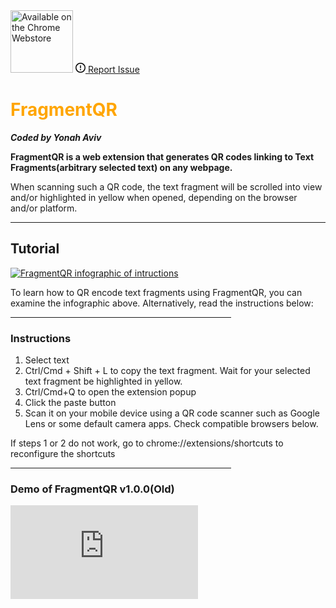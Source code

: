 
 <meta name="google-site-verification" content="Ay7DuHomj_FffCIPkk06PMst9-V1kwZij44bLz5SeuI" />

   <!-- Global site tag (gtag.js) - Google Analytics -->
   <script async src="https://www.googletagmanager.com/gtag/js?id=UA-178685535-2"></script>
   <script>
     window.dataLayer = window.dataLayer || [];
     function gtag(){dataLayer.push(arguments);}
     gtag('js', new Date());   </script>
 <section id="downloads">
            
   <a href=" https://bit.ly/GetFragmentedQR" class="btn" title="Get it on the Chrome Web Store" padding="0">
   <img src="https://developer.chrome.com/webstore/images/ChromeWebStore_Badge_v2_496x150.png" width="100px" alt="Available on the Chrome Webstore"></a>
  <a class="btn" href="https://github.com/y330/FragmentQR/issues" rel="noopener" target="_blank" aria-label="Issue y330/FragmentQR on GitHub" title="Report an issue in FragmentQR"><svg viewBox="0 0 16 16" width="16" height="16" class="octicon octicon-issue-opened" aria-hidden="true"><path fill-rule="evenodd" d="M8 1.5a6.5 6.5 0 100 13 6.5 6.5 0 000-13zM0 8a8 8 0 1116 0A8 8 0 010 8zm9 3a1 1 0 11-2 0 1 1 0 012 0zm-.25-6.25a.75.75 0 00-1.5 0v3.5a.75.75 0 001.5 0v-3.5z"></path></svg><span> Report Issue</span></a>
 </section>
<style>h1{color: orange;}</style>

# FragmentQR



<em><b>Coded by Yonah Aviv</b></em>





**FragmentQR is a web extension that generates QR codes linking to Text Fragments(arbitrary selected text) on any webpage.**


<p> When scanning such a QR code, the text fragment will be scrolled into view and/or highlighted in yellow when opened, depending on the browser and/or platform.
 
<hr>

##  Tutorial

<a href="https://bit.ly/GetFragmentedQR" title="View this as a sideshow on the Chrome Web Store"><img src="https://lh3.googleusercontent.com/pw/ACtC-3f7FGuESSm9z3SPDAbhQHSr3YYL03r1gGBeSWYqbG8NyXxtg3gMWO4dbrM8yuhsMsCuf_JLqLSUWfSSodKzYR8mg6FkX5PmxXgfG8iPANMsQpsiE6GTlWFIRsHIZqi2ZBX0btMnBlUltWArYFdlTrhbhQ=w1210-h448-no?authuser=0" width="fit-content" alt="FragmentQR infographic of intructions"/></a>

To learn how to QR encode text fragments using FragmentQR, you can examine the infographic above. Alternatively, read the instructions below:
 <hr style="width:70%; align: middle;">

### Instructions

 <ol>
  <li>Select text</li>
  <li>Ctrl/Cmd + Shift + L to copy the text fragment. Wait for your selected text fragment be highlighted in yellow.</li>
  <li>Ctrl/Cmd+Q to open the extension popup</li>
  <li>Click the paste button</li>
  <li>Scan it on your mobile device using a QR code scanner such as Google Lens or some default camera apps. Check compatible browsers below.</li>
 </ol>
 If steps 1 or 2 do not work, go to chrome://extensions/shortcuts to reconfigure the shortcuts<p>
 <hr width="70%">
 
<h3>Demo of FragmentQR v1.0.0(Old)</h3>
<iframe id="ytplayer" type="text/html" width="fit-content" height="fit-content" load="lazy"src="https://www.youtube.com/embed/10U6ycpN3CQ?fs=0&modestbranding=1&playsinline=1&color=white&iv_load_policy=3"
frameborder="0" allowfullscreen>

[
![](https://lh3.googleusercontent.com/pw/ACtC-3cera_XKIXLjEw9LyZh93DtSKTDoQsyF2aYR0Y_L-PCeMttnP3Gr1OiOIxL4nLN_ltCioZyQMUwizFb2wyZLzytBktmEuWRptUGYOFoChSq_bQpZ_g5TEnbb_ZG__Y0rjNbj2oUiHBPotXUOP6X2NID3g=w212-h112-no?)
](http://bit.ly/youtubeFragQR)

## More Info
### FAQ

#### **What are Text Fragments?**

A Text Fragment is a part of a URL that specifies a piece of text to be scrolled into view and highlighted in yellow(by default). In Chromium 80+, this feature is known as <a href="https://github.com/WICG/scroll-to-text-fragment/" title="Scroll to text fragment on GitHub">Scroll to text fragment</a>.

	<div>**Technical:** it is a part of a URL defined in a URI fragment ` your-url/#URI-fragment` that defines a text snippet. The syntax for a text fragment is `  your-url/#:~:text="text-snippet"
</div>

#### **What will FragmentQR do for me?**

FragmentQR can enable you to select any text, and have it automatically be copied as a text fragment, after which a QR code can be generated from the your clipboard for easily sharing specific parts of a webpage


#### **What browsers/platforms are compatible with FragmentQR?**
The following are compatible with Minimum requirements as of 10/02/2020:
   - MacOS X 10.10: Chromium 80 
   - Android 5.5: Chrome 85, Android WebView 81
   - Windows 7: Chromium 80

    -  **iOS**: iOS 12: Google Chrome, Coming soon, but enabling #shared-highlighting-ios on chrome://flags allows scrolling to the fragment. The availability on iOS is up to Apple as Chrome for iOS uses Apple WebKit.
<a href="https://chromestatus.com/feature/4733392803332096#status" title="Check compatability of scroll to text fragment" target="_blank">Check current status</a>
[Compatibility info: https://caniuse.com/url-scroll-to-tex...
](https://www.youtube.com/watch?v=10U6ycpN3CQ#:~:text=Compatibility%20info%3A%20https%3A%2F%2Fcaniuse.com%2Furl-scroll-to-tex...)

### <em>Changelog v1.6</em>
<ol>
    <li>Fix issue when system theme is set to light</li>
    <li>Minor improvements</li>
  </ol>
  
### <em>Changelog v1.5</em>
 <ol>  
  <li>New icon and name changes to FragmentQR</li>
  <li>Paste button now works.</li>
  <li>Vast UI and functionality improvements</li>
  <li>Added support for copying text framents</li>
  <li>Added keyboard shortcuts</li>
  <li>Light theme(currently does not save between sessions)</li>
 </ol>
 
### TODO
  <ol>
    <li>add keyboard shorcut to open popup with link to text fragment as a placeholder in the textarea</li>
  </ol>
  

<hr> 
<block>
FragmentQR uses Scroll to Text Fragment, a feature in Chromium 80+. 

<b>© 2020 MIT license Yonah Aviv.</b>

Contributions welcome.
<!--stackedit_data:
eyJwcm9wZXJ0aWVzIjoidGl0bGU6IEZyYWdtZW50IFFSXG5hdX
Rob3I6IFlvbmFoXG50YWdzOiAndGV4dCBmcmFnbWVudCwgcXIg
Y29kZSdcbiIsImhpc3RvcnkiOlstNTQyNjU1MTMxLC0xODI1Nz
EyNjczLDExNTA2ODEwNjIsMjA4MDMyMjQ1OCwzMzI1NTU0Nzks
MTQwMDA3NTY3NCwtMjAwMDIwMDY5NSw2NjIyNjQwMjgsODE4OD
k2ODYzLC0yMDkxMzE3MzYzLC0xMzgzMzE5MTcxLC02NDQ0MDc5
OTgsMTM4Mzc3MTAzNywxMTAwODU1OTEsLTEwNjM2MjU5NTNdfQ

-->

<!--stackedit_data:
eyJwcm9wZXJ0aWVzIjoidGl0bGU6IEZyYWdtZW50UVJcbmF1dG
hvcjogWW9uYWggQXZpdlxudGFnczogJ0ZyYWdtZW50UVIsIFRl
eHQgRnJhZ21lbnQsIFlvbmFoIEF2aXYsIFlvbmFoJ1xuZmVhdH
VyZWRJbWFnZTogJ2h0dHBzOi8vZ2l0aHViLmNvbS95MzMwL0Zy
YWdtZW50UVIvYmxvYi9tYXN0ZXIvRnJhZ21lbnRRUi9pbWcvNT
EyLnBuZz9yYXc9dHJ1ZSdcbmV4dGVuc2lvbnM6XG4gIHByZXNl
dDogZ2ZtXG4iLCJoaXN0b3J5IjpbLTEyNjk0NDQ1ODgsLTQ3OT
QwNTgzNCwtMTUxNTAzMjQ1MCwtMzc3NDA2MTM4LDE0ODM4NTcz
NywtMTgzMTU1MTA4Nyw2NTYzNjYwNTEsMTA0MzA4NjkxOCwtMT
c0OTY4MjY1NiwtNTQyNjU1MTMxLC0xODI1NzEyNjczLDExNTA2
ODEwNjIsMjA4MDMyMjQ1OCwzMzI1NTU0NzksMTQwMDA3NTY3NC
wtMjAwMDIwMDY5NSw2NjIyNjQwMjgsODE4ODk2ODYzLC0yMDkx
MzE3MzYzLC0xMzgzMzE5MTcxXX0=
-->